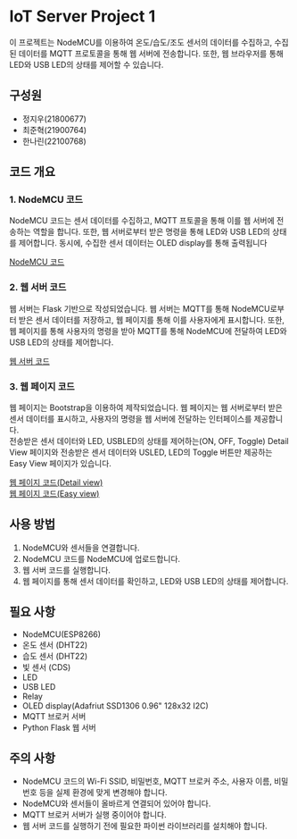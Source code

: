 # IoT Server Project 1

이 프로젝트는 NodeMCU를 이용하여 온도/습도/조도 센서의 데이터를 수집하고, 수집된 데이터를 MQTT 프로토콜을 통해 웹 서버에 전송합니다. 또한, 웹 브라우저를 통해 LED와 USB LED의 상태를 제어할 수 있습니다.
## 구성원
- 정지우(21800677)
- 최준혁(21900764) 
- 한나린(22100768)

## 코드 개요


### 1. NodeMCU 코드

NodeMCU 코드는 센서 데이터를 수집하고, MQTT 프토콜을 통해 이를 웹 서버에 전송하는 역할을 합니다. 또한, 웹 서버로부터 받은 명령을 통해 LED와 USB LED의 상태를 제어합니다. 동시에, 수집한 센서 데이터는 OLED display를 통해 출력됩니다 

[NodeMCU 코드](https://github.com/DolmaengC/IoT_server/blob/caca4eda117c139555ffdad51d6faab500827d9aDesign/Arduino/project1/project1.ino) 

### 2. 웹 서버 코드 

웹 서버는 Flask 기반으로 작성되었습니다. 웹 서버는 MQTT를 통해 NodeMCU로부터 받은 센서 데이터를 저장하고, 웹 페이지를 통해 이를 사용자에게 표시합니다. 또한, 웹 페이지를 통해 사용자의 명령을 받아 MQTT를 통해 NodeMCU에 전달하여 LED와 USB LED의 상태를 제어합니다. 

[웹 서버 코드](https://github.com/DolmaengC/IoT_server/blob/caca4eda117c139555ffdad51d6faab500827d9a/Design/templates/index.html)   

### 3. 웹 페이지 코드

웹 페이지는 Bootstrap을 이용하여 제작되었습니다. 웹 페이지는 웹 서버로부터 받은 센서 데이터를 표시하고, 사용자의 명령을 웹 서버에 전달하는 인터페이스를 제공합니다.   
전송받은 센서 데이터와 LED, USBLED의 상태를 제어하는(ON, OFF, Toggle) Detail View 페이지와 전송받은 센서 데이터와 USLED, LED의 Toggle 버튼만 제공하는 Easy View 페이지가 있습니다.

[웹 페이지 코드(Detail view)](https://github.com/DolmaengC/IoT_server/blob/caca4eda117c139555ffdad51d6faab500827d9aDesign/templates/index.html)   
[웹 페이지 코드(Easy view)](https://github.com/DolmaengC/IoT_server/blob/caca4eda117c139555ffdad51d6faab500827d9aDesign/templates/index_easy_view.html)   

## 사용 방법

1. NodeMCU와 센서들을 연결합니다.
2. NodeMCU 코드를 NodeMCU에 업로드합니다.
3. 웹 서버 코드를 실행합니다.
4. 웹 페이지를 통해 센서 데이터를 확인하고, LED와 USB LED의 상태를 제어합니다.

## 필요 사항

- NodeMCU(ESP8266)
- 온도 센서 (DHT22)
- 습도 센서 (DHT22)
- 빛 센서 (CDS)
- LED
- USB LED
- Relay
- OLED display(Adafriut SSD1306 0.96" 128x32 I2C)
- MQTT 브로커 서버
- Python Flask 웹 서버

## 주의 사항

- NodeMCU 코드의 Wi-Fi SSID, 비밀번호, MQTT 브로커 주소, 사용자 이름, 비밀번호 등을 실제 환경에 맞게 변경해야 합니다.
- NodeMCU와 센서들이 올바르게 연결되어 있어야 합니다.
- MQTT 브로커 서버가 실행 중이어야 합니다.
- 웹 서버 코드를 실행하기 전에 필요한 파이썬 라이브러리를 설치해야 합니다.
